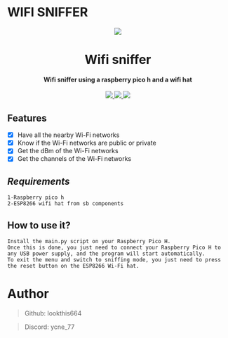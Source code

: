 # WIFI SNIFFER
<p align="center">
  <img src="https://img.shields.io/badge/last%20update-9%2F10%2F24-red">
  <br>

<h1 align="center">
  Wifi sniffer
  <br>
</h1>

<h4 align="center">Wifi sniffer using a raspberry pico h and a wifi hat</h4>

<p align="center">
  <a href="">
    <img src="https://img.shields.io/badge/version-v1.0-blue">
  </a>
  <a href="">
    <img src="https://img.shields.io/badge/platform-Raspberry%20pico%20h-lightgrey">
  </a>
  <a href="">
      <img src="https://img.shields.io/badge/format-MicroPython%20-l">
  </a>
</p>

## **Features**
- [x] Have all the nearby Wi-Fi networks
- [X] Know if the Wi-Fi networks are public or private
- [X] Get the dBm of the Wi-Fi networks
- [X] Get the channels of the Wi-Fi networks

## **_Requirements_**
```
1-Raspberry pico h
2-ESP8266 wifi hat from sb components
```

## **How to use it?**
```
Install the main.py script on your Raspberry Pico H. 
Once this is done, you just need to connect your Raspberry Pico H to any USB power supply, and the program will start automatically. 
To exit the menu and switch to sniffing mode, you just need to press the reset button on the ESP8266 Wi-Fi hat.
```
# Author

> Github: lookthis664

> Discord: ycne_77

